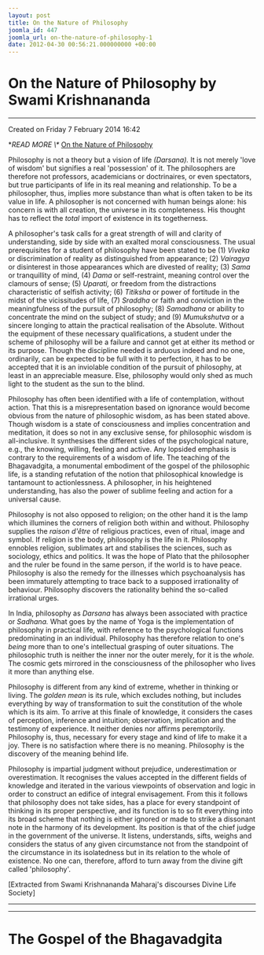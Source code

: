 ```yaml
---
layout: post
title: On the Nature of Philosophy
joomla_id: 447
joomla_url: on-the-nature-of-philosophy-1
date: 2012-04-30 00:56:21.000000000 +00:00
---
```

# On the Nature of Philosophy by Swami Krishnananda

* * *

Created on Friday 7 February 2014 16:42

**READ MORE \\\** [On the Nature of Philosophy](http://www.swami-krishnananda.org/disc/disc_66.html)

Philosophy is not a theory but a vision of life _(Darsana)._ It is not merely 'love of wisdom' but signifies a real 'possession' of it. The philosophers are therefore not professors, academicians or doctrinaires, or even spectators, but true participants of life in its real meaning and relationship. To be a philosopher, thus, implies more substance than what is often taken to be its value in life. A philosopher is not concerned with human beings alone: his concern is with all creation, the universe in its completeness. His thought has to reflect the _total_ import of existence in its togetherness.

A philosopher's task calls for a great strength of will and clarity of understanding, side by side with an exalted moral consciousness. The usual prerequisites for a student of philosophy have been stated to be (1) _Viveka_ or discrimination of reality as distinguished from appearance; (2) _Vairagya_ or disinterest in those appearances which are divested of reality; (3) _Sama_ or tranquillity of mind, (4) _Dama_ or self-restraint, meaning control over the clamours of sense; (5) _Uparati,_ or freedom from the distractions characteristic of selfish activity; (6) _Titiksha_ or power of fortitude in the midst of the vicissitudes of life, (7) _Sraddha_ or faith and conviction in the meaningfulness of the pursuit of philosophy; (8) _Samadhana_ or ability to concentrate the mind on the subject of study; and (9) _Mumukshutva_ or a sincere longing to attain the practical realisation of the Absolute. Without the equipment of these necessary qualifications, a student under the scheme of philosophy will be a failure and cannot get at either its method or its purpose. Though the discipline needed is arduous indeed and no one, ordinarily, can be expected to be full with it to perfection, it has to be accepted that it is an inviolable condition of the pursuit of philosophy, at least in an appreciable measure. Else, philosophy would only shed as much light to the student as the sun to the blind.

Philosophy has often been identified with a life of contemplation, without action. That this is a misrepresentation based on ignorance would become obvious from the nature of philosophic wisdom, as has been stated above. Though wisdom is a state of consciousness and implies concentration and meditation, it does so not in any exclusive sense, for philosophic wisdom is all-inclusive. It synthesises the different sides of the psychological nature, e.g., the knowing, willing, feeling and active. Any lopsided emphasis is contrary to the requirements of a wisdom of life. The teaching of the Bhagavadgita, a monumental embodiment of the gospel of the philosophic life, is a standing refutation of the notion that philosophical knowledge is tantamount to actionlessness. A philosopher, in his heightened understanding, has also the power of sublime feeling and action for a universal cause.

Philosophy is not also opposed to religion; on the other hand it is the lamp which illumines the corners of religion both within and without. Philosophy supplies the _raison d'être_ of religious practices, even of ritual, image and symbol. If religion is the body, philosophy is the life in it. Philosophy ennobles religion, sublimates art and stabilises the sciences, such as sociology, ethics and politics. It was the hope of Plato that the philosopher and the ruler be found in the same person, if the world is to have peace. Philosophy is also the remedy for the illnesses which psychoanalysis has been immaturely attempting to trace back to a supposed irrationality of behaviour. Philosophy discovers the rationality behind the so-called irrational urges.

In India, philosophy as _Darsana_ has always been associated with practice or _Sadhana._ What goes by the name of Yoga is the implementation of philosophy in practical life, with reference to the psychological functions predominating in an individual. Philosophy has therefore relation to one's _being_ more than to one's intellectual grasping of outer situations. The philosophic truth is neither the inner nor the outer merely, for it is the _whole._ The cosmic gets mirrored in the consciousness of the philosopher who lives it more than anything else.

Philosophy is different from any kind of extreme, whether in thinking or living. The _golden mean_ is its rule, which excludes nothing, but includes everything by way of transformation to suit the constitution of the whole which is its aim. To arrive at this finale of knowledge, it considers the cases of perception, inference and intuition; observation, implication and the testimony of experience. It neither denies nor affirms peremptorily. Philosophy is, thus, necessary for every stage and kind of life to make it a joy. There is no satisfaction where there is no meaning. Philosophy is the discovery of the meaning behind life.

Philosophy is impartial judgment without prejudice, underestimation or overestimation. It recognises the values accepted in the different fields of knowledge and iterated in the various viewpoints of observation and logic in order to construct an edifice of integral envisagement. From this it follows that philosophy does not take sides, has a place for every standpoint of thinking in its proper perspective, and its function is to so fit everything into its broad scheme that nothing is either ignored or made to strike a dissonant note in the harmony of its development. Its position is that of the chief judge in the government of the universe. It listens, understands, sifts, weighs and considers the status of any given circumstance not from the standpoint of the circumstance in its isolatedness but in its relation to the whole of existence. No one can, therefore, afford to turn away from the divine gift called 'philosophy'.

[Extracted from Swami Krishnananda Maharaj's discourses Divine Life Society]

* * *



* * *



# The Gospel of the Bhagavadgita

